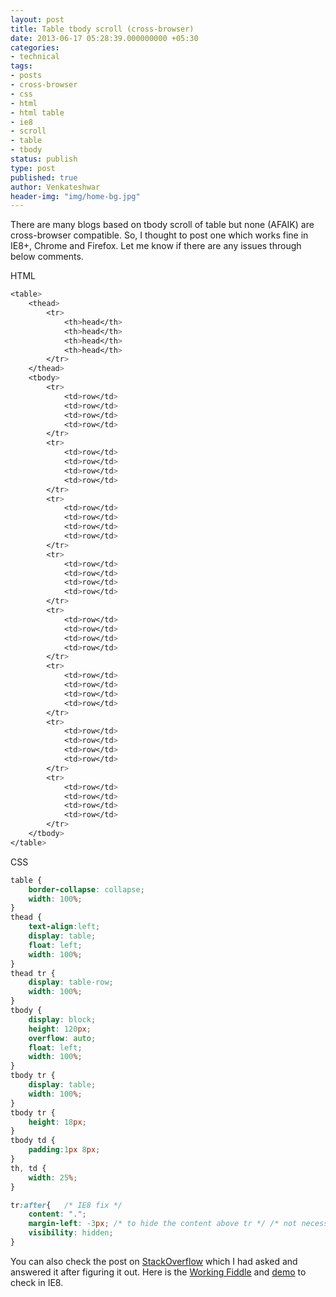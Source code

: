 ```yaml
---
layout: post
title: Table tbody scroll (cross-browser)
date: 2013-06-17 05:28:39.000000000 +05:30
categories:
- technical
tags:
- posts
- cross-browser
- css
- html
- html table
- ie8
- scroll
- table
- tbody
status: publish
type: post
published: true
author: Venkateshwar
header-img: "img/home-bg.jpg"
---
```

<p>There are many blogs based on tbody scroll of table but none (AFAIK) are cross-browser compatible. So, I thought to post one which works fine in IE8+, Chrome and Firefox. Let me know if there are any issues through below comments.</p>
<p>HTML</p>

```css
<table>
    <thead>
        <tr>
            <th>head</th>
            <th>head</th>
            <th>head</th>
            <th>head</th>
        </tr>
    </thead>
    <tbody>
        <tr>
            <td>row</td>
            <td>row</td>
            <td>row</td>
            <td>row</td>
        </tr>
        <tr>
            <td>row</td>
            <td>row</td>
            <td>row</td>
            <td>row</td>
        </tr>
        <tr>
            <td>row</td>
            <td>row</td>
            <td>row</td>
            <td>row</td>
        </tr>
        <tr>
            <td>row</td>
            <td>row</td>
            <td>row</td>
            <td>row</td>
        </tr>
        <tr>
            <td>row</td>
            <td>row</td>
            <td>row</td>
            <td>row</td>
        </tr>
        <tr>
            <td>row</td>
            <td>row</td>
            <td>row</td>
            <td>row</td>
        </tr>
        <tr>
            <td>row</td>
            <td>row</td>
            <td>row</td>
            <td>row</td>
        </tr>
        <tr>
            <td>row</td>
            <td>row</td>
            <td>row</td>
            <td>row</td>
        </tr>
    </tbody>
</table>
```

<p>CSS</p>

```css
table {
    border-collapse: collapse;
    width: 100%;
}
thead {
    text-align:left;
    display: table;
    float: left;
    width: 100%;
}
thead tr {
    display: table-row;
    width: 100%;
}
tbody {
    display: block;
    height: 120px;
    overflow: auto;
    float: left;
    width: 100%;
}
tbody tr {
    display: table;
    width: 100%;
}
tbody tr {
    height: 18px;
}
tbody td {
    padding:1px 8px;
}
th, td {
    width: 25%;
}

tr:after{   /* IE8 fix */
    content: ".";
    margin-left: -3px; /* to hide the content above tr */ /* not necessary if you are ok with 1px gap */
    visibility: hidden;
}
```

<p>You can also check the post on <a title="StackOverflow" href="http://stackoverflow.com/q/16984323/1577396" target="_blank">StackOverflow</a> which I had asked and answered it after figuring it out. Here is the <a title="Working Fiddle" href="http://jsfiddle.net/venkateshwar/X8FSw/18/" target="_blank">Working Fiddle</a> and <a title="demo" href="http://jsfiddle.net/venkateshwar/X8FSw/18/show/" target="_blank">demo</a> to check in IE8.</p>
